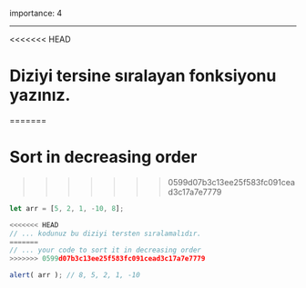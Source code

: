 importance: 4

---

<<<<<<< HEAD
# Diziyi tersine sıralayan fonksiyonu yazınız.
=======
# Sort in decreasing order
>>>>>>> 0599d07b3c13ee25f583fc091cead3c17a7e7779

```js
let arr = [5, 2, 1, -10, 8];

<<<<<<< HEAD
// ... kodunuz bu diziyi tersten sıralamalıdır.
=======
// ... your code to sort it in decreasing order
>>>>>>> 0599d07b3c13ee25f583fc091cead3c17a7e7779

alert( arr ); // 8, 5, 2, 1, -10
```

